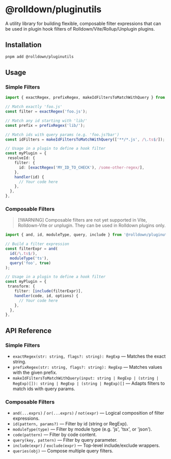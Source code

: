 # @rolldown/pluginutils

A utility library for building flexible, composable filter expressions that can be used in plugin hook filters of Rolldown/Vite/Rollup/Unplugin plugins.

## Installation

```sh
pnpm add @rolldown/pluginutils
```

## Usage


### Simple Filters

```ts
import { exactRegex, prefixRegex, makeIdFiltersToMatchWithQuery } from '@rolldown/pluginutils';

// Match exactly 'foo.js'
const filter = exactRegex('foo.js');

// Match any id starting with 'lib/'
const prefix = prefixRegex('lib/');

// Match ids with query params (e.g. 'foo.js?bar')
const idFilters = makeIdFiltersToMatchWithQuery(['**/*.js', /\.ts$/]);

// Usage in a plugin to define a hook filter
const myPlugin = {
 resolveId: {
    filter: {
      id: [exactRegex('MY_ID_TO_CHECK'), /some-other-regex/],
    },
    handler(id) {
      // Your code here
    },
  },
},
```

### Composable Filters

> [!WARNING] Composable filters are not yet supported in Vite, Rolldown-Vite or unplugin. They can be used in Rolldown plugins only.


```ts
import { and, id, moduleType, query, include } from '@rolldown/pluginutils';

// Build a filter expression
const filterExpr = and(
  id(/\.ts$/),
  moduleType('ts'),
  query('foo', true)
);

// Usage in a plugin to define a hook filter
const myPlugin = {
 transform: {
    filter: [include(filterExpr)],
    handler(code, id, options) {
      // Your code here
    },
  },
},
```

## API Reference

### Simple Filters

- `exactRegex(str: string, flags?: string): RegExp` — Matches the exact string.
- `prefixRegex(str: string, flags?: string): RegExp` — Matches values with the given prefix.
- `makeIdFiltersToMatchWithQuery(input: string | RegExp | (string | RegExp)[]): string | RegExp | (string | RegExp)[]` — Adapts filters to match ids with query params.

### Composable Filters

- `and(...exprs)` / `or(...exprs)` / `not(expr)` — Logical composition of filter expressions.
- `id(pattern, params?)` — Filter by id (string or RegExp).
- `moduleType(type)` — Filter by module type (e.g. 'js', 'tsx', or 'json').
- `code(pattern)` — Filter by code content.
- `query(key, pattern)` — Filter by query parameter.
- `include(expr)` / `exclude(expr)` — Top-level include/exclude wrappers.
- `queries(obj)` — Compose multiple query filters.
